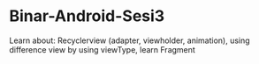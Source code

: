 # Binar-Android-Sesi3
Learn about: Recyclerview (adapter, viewholder, animation), using difference view by using viewType, learn Fragment

